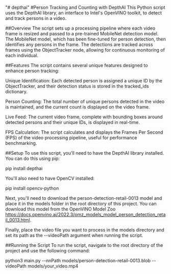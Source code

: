 "# depthai" 
#Person Tracking and Counting with DepthAI
This Python script uses the DepthAI library, an interface to Intel's OpenVINO toolkit, to detect and track persons in a video.

##Overview
The script sets up a processing pipeline where each video frame is resized and passed to a pre-trained MobileNet detection model. The MobileNet model, which has been fine-tuned for person detection, then identifies any persons in the frame. The detections are tracked across frames using the ObjectTracker node, allowing for continuous monitoring of each individual.

##Features
The script contains several unique features designed to enhance person tracking:

Unique Identification: Each detected person is assigned a unique ID by the ObjectTracker, and their detection status is stored in the tracked_ids dictionary.

Person Counting: The total number of unique persons detected in the video is maintained, and the current count is displayed on the video frame.

Live Feed: The current video frame, complete with bounding boxes around detected persons and their unique IDs, is displayed in real-time.

FPS Calculation: The script calculates and displays the Frames Per Second (FPS) of the video processing pipeline, useful for performance benchmarking.

##Setup
To use this script, you'll need to have the DepthAI library installed. You can do this using pip:

pip install depthai

You'll also need to have OpenCV installed:

pip install opencv-python

Next, you'll need to download the person-detection-retail-0013 model and place it in the models folder in the root directory of this project. You can download this model from the OpenVINO Model Zoo https://docs.openvino.ai/2022.3/omz_models_model_person_detection_retail_0013.html.

Finally, place the video file you want to process in the models directory and set its path as the --videoPath argument when running the script.

##Running the Script
To run the script, navigate to the root directory of the project and use the following command:

python3 main.py --nnPath models/person-detection-retail-0013.blob --videoPath models/your_video.mp4
